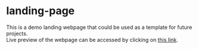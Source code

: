# landing-page
This is a demo landing webpage that could be used as a template for future projects.<br>
Live preview of the webpage can be accessed by clicking on <a href="https://hchoi0309.github.io/landing-page/" target="_blank">this link</a>.

